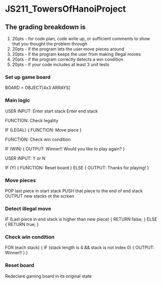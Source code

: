 # JS211_TowersOfHanoiProject

## The grading breakdown is

1. 20pts - for code plan, code write up, or sufficient comments to show that you thought the problem through
2. 20pts - if the program lets the user move pieces around
3. 20pts - if the program keeps the user from making illegal moves
4. 20pts - if the program correctly detects a win condition
5. 20pts - if your code includes at least 3 unit tests

### Set up game board

BOARD = OBJECT[4x3 ARRAYS]

### Main logic

USER INPUT:
Enter start stack
Enter end stack

FUNCTION:
Check legality

IF (LEGAL) {
FUNCTION: Move piece
}

FUNCTION:
Check win condition

IF (WIN) {
OUTPUT: Winner!! Would you like to play again?
}

USER INPUT:
Y or N

IF (Y) {
FUNCTION: Reset board
} ELSE {
OUTPUT: Thanks for playing!
}

### Move pieces

POP last piece in start stack
PUSH that piece to the end of end stack
OUTPUT new stacks ot the screen

### Detect illegal move

IF (Last piece in end stack is higher than new piece) {
RETURN false;
} ELSE {
RETURN true;
}

### Check win condition

FOR (each stack) {
IF (stack length is 4 && stack is not index 0) {
OUTPUT: Winner!!
}
}

### Reset board

Redeclare gaming board in its original state
